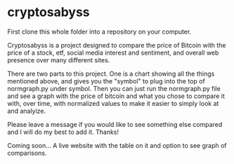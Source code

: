 # cryptosabyss
First clone this whole folder into a repository on your computer.

Cryptosabyss is a project designed to compare the price of Bitcoin with the price of a stock, etf, social media interest and sentiment, and overall web presence over many different sites.

There are two parts to this project.  One is a chart showing all the things mentioned above, and gives you the "symbol" to plug into the top of normgraph.py under symbol.  Then you can just run the normgraph.py file and see a graph with the price of bitcoin and what you chose to compare it with, over time, with normalized values to make it easier to simply look at and analyize.

Please leave a message if you would like to see something else compared and I will do my best to add it. Thanks!

Coming soon... A live website with the table on it and option to see graph of comparisons.
